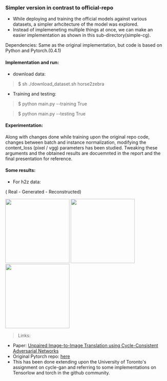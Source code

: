 ### Simpler version in contrast to official-repo

* While deploying and training the official models against various datasets, a simpler arhcitecture of the model was explored.
* Instead of implemeneting multiple things at once, we can make an easier implementation as shown in this sub-directory(simple-cg).

Dependencies: Same as the original implementation, but code is based on Python and Pytorch.(0.4.1)
#### Implementation and run:

* download data: 
> $ sh ./download_dataset.sh horse2zebra
* Training and testing: 

> $ python main.py --training True

> $ python main.py --testing True

#### Experimentation: 

Along with changes done while training upon the original repo code, changes between batch and instance normalization, modifying the content_loss (pixel / vgg) parameters has been studied. Tweaking these arguments and the obtained results are docuemnted in the report and the final presentation for reference.

#### Some results:

* For h2z data:

( Real - Generated - Reconstructed)

<p float="left">
  <img src="https://github.com/gvsakashb/cyc-gan/blob/master/simple-cg/images/horse_real.png" width="200" />
  <img src="https://github.com/gvsakashb/cyc-gan/blob/master/simple-cg/images/zebra_generated.png" width="200" />
  <img src="https://github.com/gvsakashb/cyc-gan/blob/master/simple-cg/images/horse_reconstructed.png" width="200" />
</p>

> Links:
* Paper: [Unpaired Image-to-Image Translation using Cycle-Consistent Adversarial Networks](https://arxiv.org/abs/1703.10593)
* Original Pytorch repo: [here](https://github.com/junyanz/pytorch-CycleGAN-and-pix2pix)
* This has been done extending upon the University of Toronto's assignment on cycle-gan and referring to some implementations on Tensorlow and torch in the github community.
